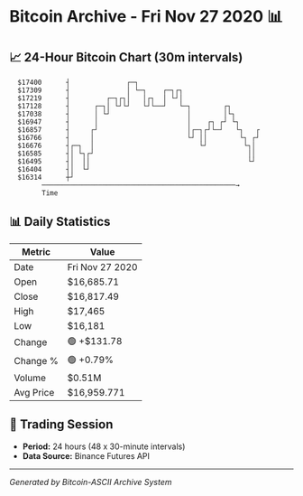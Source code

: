 # Bitcoin Archive - Fri Nov 27 2020 📊

## 📈 24-Hour Bitcoin Chart (30m intervals)

```
  $17400      ┤              ┌─┐                               
  $17309      ┤              │ └─┐    ┌─┐┌┐                    
  $17219      ┤         ┌─┐┌┐│   │┌┐  │ └┘│                    
  $17128      ┤      ┌─┐│ └┘└┘   └┘└──┘   └─┐        ┌┐        
  $17038      ┤      │ └┘                   │        │└┐       
  $16947      ┤      │                      │    ┌┐ ┌┘ └┐      
  $16857      ┤     ┌┘                      │┌─┐┌┘└─┘   └┐   ┌ 
  $16766      ┤     │                       └┘ ││        └┐ ┌┘ 
  $16676      ┤┌─┐  │                          └┘         └┐│  
  $16585      ┤│ └┐┌┘                                      ││  
  $16495      ┤│  ││                                       └┘  
  $16404      ┤│  └┘                                           
  $16314      ┼┘                                               
        ────────────────────────────────────────────────→
        Time
```

## 📊 Daily Statistics

| Metric | Value |
|--------|-------|
| Date | Fri Nov 27 2020 |
| Open | $16,685.71 |
| Close | $16,817.49 |
| High | $17,465 |
| Low | $16,181 |
| Change | 🟢 +$131.78 |
| Change % | 🟢 +0.79% |
| Volume | $0.51M |
| Avg Price | $16,959.771 |

## 📅 Trading Session

- **Period:** 24 hours (48 x 30-minute intervals)
- **Data Source:** Binance Futures API

---
*Generated by Bitcoin-ASCII Archive System*
